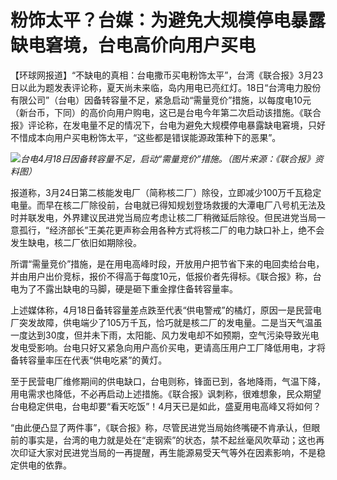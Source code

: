 # 粉饰太平？台媒：为避免大规模停电暴露缺电窘境，台电高价向用户买电

【环球网报道】“不缺电的真相：台电撒币买电粉饰太平”，台湾《联合报》3月23日以此为题发表评论称，夏天尚未来临，岛内用电已亮红灯。18日“台湾电力股份有限公司”（台电）因备转容量不足，紧急启动“需量竞价”措施，以每度电10元（新台币，下同）的高价向用户购电，这已是台电今年第二次启动该措施。《联合报》评论称，在发电量不足的情况下，台电为避免大规模停电暴露缺电窘境，只好不惜成本向用户买电粉饰太平，“这些都是错误能源政策种下的恶果”。

![](https://inews.gtimg.com/om_bt/GhYOPKdQcq5f--_ec6m3LXbtXyjHCHvp-4R6K7gAQ4JdEAA/0)_台电4月18日因备转容量不足，启动“需量竞价”措施。（图片来源：《联合报》资料图）_

报道称，3月24日第二核能发电厂（简称核二厂）除役，立即减少100万千瓦稳定电量。而早在核二厂除役前，台电就已得知规划登场救援的大潭电厂八号机无法及时并联发电，外界建议民进党当局应考虑让核二厂稍微延后除役。但民进党当局一意孤行，“经济部长”王美花更声称会用各种方式将核二厂的电力缺口补上，绝不会发生缺电，核二厂依旧如期除役。

所谓“需量竞价”措施，是在用电高峰时段，开放用户把节省下来的电回卖给台电，并由用户出价竞标，报价不得高于每度10元，低报价者先得标。《联合报》称，台电为了不露出缺电的马脚，硬是砸下重金撑住备转容量率。

上述媒体称，4月18日备转容量差点跌至代表“供电警戒”的橘灯，原因一是民营电厂突发故障，供电端少了105万千瓦，恰巧就是核二厂的发电量。二是当天气温虽一度达到30度，但并未下雨，太阳能、风力发电却不如预期，空气污染导致光电发电受影响。台电只好又紧急向用户高价买电，更请高压用户工厂降低用电，才将备转容量率压在代表“供电吃紧”的黄灯。

至于民营电厂维修期间的供电缺口，台电则称，锋面已到，各地降雨，气温下降，用电需求也降低，不必再启动上述措施。《联合报》讽刺称，很难想象，民众期望台电稳定供电，台电却要“看天吃饭”！4月天已是如此，盛夏用电高峰又将如何？

“由此便凸显了两件事”，《联合报》称，尽管民进党当局始终嘴硬不肯承认，但眼前的事实是，台湾的电力就是处在“走钢索”的状态，禁不起丝毫风吹草动；这也再次印证大家对民进党当局的一再提醒，再生能源易受天气等外在因素影响，不是稳定供电的依靠。

